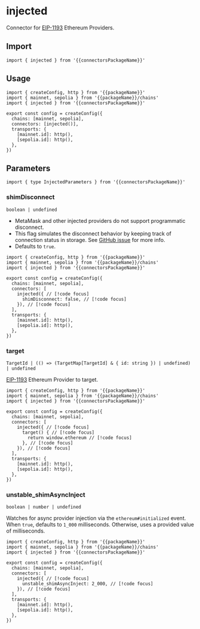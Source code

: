 <!-- <script setup>
const packageName = 'wagmi'
const connectorsPackageName = 'wagmi/connectors'
</script> -->

# injected

Connector for [EIP-1193](https://eips.ethereum.org/EIPS/eip-1193) Ethereum Providers.

## Import

```ts-vue
import { injected } from '{{connectorsPackageName}}'
```

## Usage

```ts-vue
import { createConfig, http } from '{{packageName}}'
import { mainnet, sepolia } from '{{packageName}}/chains'
import { injected } from '{{connectorsPackageName}}'

export const config = createConfig({
  chains: [mainnet, sepolia],
  connectors: [injected()],
  transports: {
    [mainnet.id]: http(),
    [sepolia.id]: http(),
  },
})
```

## Parameters

```ts-vue
import { type InjectedParameters } from '{{connectorsPackageName}}'
```

### shimDisconnect

`boolean | undefined`

- MetaMask and other injected providers do not support programmatic disconnect.
- This flag simulates the disconnect behavior by keeping track of connection status in storage. See [GitHub issue](https://github.com/MetaMask/metamask-extension/issues/10353) for more info.
- Defaults to `true`.

```ts-vue
import { createConfig, http } from '{{packageName}}'
import { mainnet, sepolia } from '{{packageName}}/chains'
import { injected } from '{{connectorsPackageName}}'

export const config = createConfig({
  chains: [mainnet, sepolia],
  connectors: [
    injected({ // [!code focus]
      shimDisconnect: false, // [!code focus]
    }), // [!code focus]
  ],
  transports: {
    [mainnet.id]: http(),
    [sepolia.id]: http(),
  },
})
```

### target

`TargetId | (() => (TargetMap[TargetId] & { id: string }) | undefined) | undefined`

[EIP-1193](https://eips.ethereum.org/EIPS/eip-1193) Ethereum Provider to target.

```ts-vue
import { createConfig, http } from '{{packageName}}'
import { mainnet, sepolia } from '{{packageName}}/chains'
import { injected } from '{{connectorsPackageName}}'

export const config = createConfig({
  chains: [mainnet, sepolia],
  connectors: [
    injected({ // [!code focus]
      target() { // [!code focus]
        return window.ethereum // [!code focus]
      }, // [!code focus]
    }), // [!code focus]
  ],
  transports: {
    [mainnet.id]: http(),
    [sepolia.id]: http(),
  },
})
```

### unstable_shimAsyncInject

`boolean | number | undefined`

Watches for async provider injection via the `ethereum#initialized` event. When `true`, defaults to `1_000` milliseconds. Otherwise, uses a provided value of milliseconds.

```ts-vue
import { createConfig, http } from '{{packageName}}'
import { mainnet, sepolia } from '{{packageName}}/chains'
import { injected } from '{{connectorsPackageName}}'

export const config = createConfig({
  chains: [mainnet, sepolia],
  connectors: [
    injected({ // [!code focus]
      unstable_shimAsyncInject: 2_000, // [!code focus]
    }), // [!code focus]
  ],
  transports: {
    [mainnet.id]: http(),
    [sepolia.id]: http(),
  },
})
```
